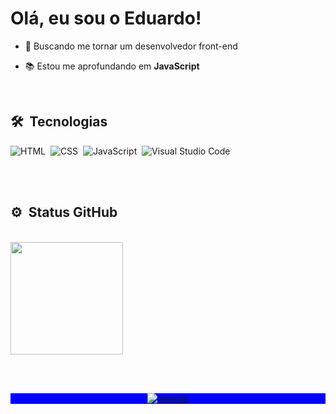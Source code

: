 <h1 align="left">Olá, eu sou o Eduardo!</h1>

- 🚀 Buscando me tornar um desenvolvedor front-end

- 📚 Estou me aprofundando em **JavaScript**

<br>

## 🛠 &nbsp;Tecnologias

![HTML](https://img.shields.io/badge/-HTML-05122A?style=flat&logo=HTML5)&nbsp;
![CSS](https://img.shields.io/badge/-CSS-05122A?style=flat&logo=CSS3&logoColor=1572B6)&nbsp;
![JavaScript](https://img.shields.io/badge/-JavaScript-05122A?style=flat&logo=javascript)&nbsp;
![Visual Studio Code](https://img.shields.io/badge/-VS%20Code-05122A?style=flat&logo=visual-studio-code&logoColor=007ACC)&nbsp;

<br><br>

## ⚙️ &nbsp;Status GitHub
<br>

<div align="left">
  <a href="https://github.com/edusmpaio">
  <img height="180em" src="https://github-readme-stats.vercel.app/api?username=edusmpaio&show_icons=true&theme=dark&include_all_commits=true&count_private=true"/>
</div>

<br><br>

<p align="center" style="background:blue">
  <a href="https://www.linkedin.com/in/edusmpaio/" target="_blank">
  <img align="center" src="https://img.shields.io/badge/-edusmpaio-05122A?style=flat&logo=linkedin" alt="linkedin"/>
</a>
</a>
</p>
